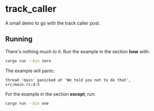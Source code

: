 # track_caller

A small demo to go with the track caller post.

## Running

There's nothing much to it. Run the example in the section **how** with:

```sh
cargo run --bin zero
```

The example will panic:

```
thread 'main' panicked at 'We told you not to do that', src/main.rs:4:5
```

For the example in the section **except**, run:

```sh
cargo run --bin one
```